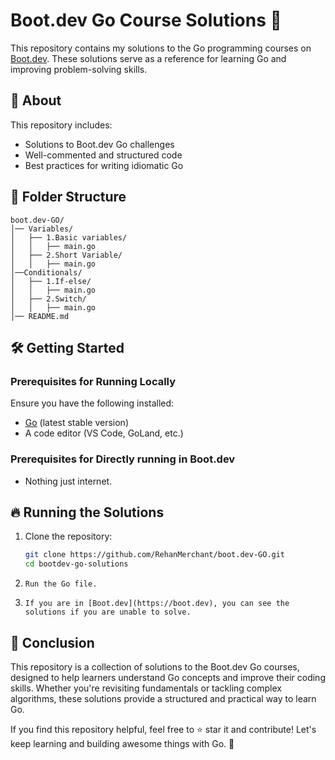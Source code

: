 # Boot.dev Go Course Solutions 🚀

This repository contains my solutions to the Go programming courses on [Boot.dev](https://boot.dev). These solutions serve as a reference for learning Go and improving problem-solving skills.

## 📌 About
This repository includes:
- Solutions to Boot.dev Go challenges
- Well-commented and structured code
- Best practices for writing idiomatic Go

## 📁 Folder Structure

    boot.dev-GO/     
    │── Variables/   
    │   ├── 1.Basic variables/     
    │   │   ├── main.go       
    │   ├── 2.Short Variable/         
    │   │   ├── main.go        
    │──Conditionals/       
    │   ├── 1.If-else/         
    │   │   ├── main.go        
    │   ├── 2.Switch/          
    │   │   ├── main.go   
    │── README.md                                
                  
## 🛠️ Getting Started
### Prerequisites for Running Locally
Ensure you have the following installed:
- [Go](https://go.dev/dl/) (latest stable version)
- A code editor (VS Code, GoLand, etc.)

### Prerequisites for Directly running in Boot.dev
- Nothing just internet.


## 🔥 Running the Solutions
1. Clone the repository:
   ```sh
   git clone https://github.com/RehanMerchant/boot.dev-GO.git
   cd bootdev-go-solutions

2.     Run the Go file.
3.     If you are in [Boot.dev](https://boot.dev), you can see the solutions if you are unable to solve.



## 🎯 Conclusion

This repository is a collection of solutions to the Boot.dev Go courses, designed to help learners understand Go concepts and improve their coding skills. Whether you're revisiting fundamentals or tackling complex algorithms, these solutions provide a structured and practical way to learn Go.  

If you find this repository helpful, feel free to ⭐ star it and contribute! Let's keep learning and building awesome things with Go. 🚀  

